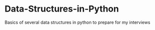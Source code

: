 # Data-Structures-in-Python
Basics of several data structures in python to prepare for my interviews
